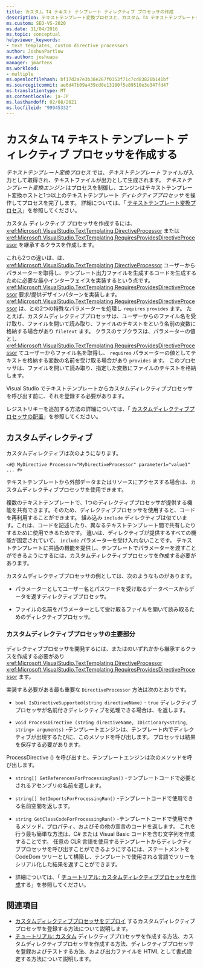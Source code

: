 ```yaml
---
title: カスタム T4 テキスト テンプレート ディレクティブ プロセッサの作成
description: テキストテンプレート変換プロセスと、カスタム T4 テキストテンプレートディレクティブプロセッサを作成する方法について説明します。
ms.custom: SEO-VS-2020
ms.date: 11/04/2016
ms.topic: conceptual
helpviewer_keywords:
- text templates, custom directive processors
author: JoshuaPartlow
ms.author: joshuapa
manager: jmartens
ms.workload:
- multiple
ms.openlocfilehash: bf17d2a7e3b38e267f0353f71c7cd83826b141bf
ms.sourcegitcommit: ae6d47b09a439cd0e13180f5e89510e3e347fd47
ms.translationtype: MT
ms.contentlocale: ja-JP
ms.lasthandoff: 02/08/2021
ms.locfileid: "99945332"
---
```

# <a name="create-custom-t4-text-template-directive-processors"></a>カスタム T4 テキスト テンプレート ディレクティブ プロセッサを作成する

*テキストテンプレート変換プロセス* では、*テキストテンプレート* ファイルが入力として取得され、テキストファイルが出力として生成されます。 *テキストテンプレート変換エンジン* はプロセスを制御し、エンジンはテキストテンプレート変換ホストと1つ以上のテキストテンプレート *ディレクティブプロセッサ* を操作してプロセスを完了します。 詳細については、「 [テキストテンプレート変換プロセス](../modeling/the-text-template-transformation-process.md)」を参照してください。

カスタム ディレクティブ プロセッサを作成するには、<xref:Microsoft.VisualStudio.TextTemplating.DirectiveProcessor> または <xref:Microsoft.VisualStudio.TextTemplating.RequiresProvidesDirectiveProcessor> を継承するクラスを作成します。

これら2つの違いは、は、 <xref:Microsoft.VisualStudio.TextTemplating.DirectiveProcessor> ユーザーからパラメーターを取得し、テンプレート出力ファイルを生成するコードを生成するために必要な最小インターフェイスを実装するという点です。 <xref:Microsoft.VisualStudio.TextTemplating.RequiresProvidesDirectiveProcessor> 要求/提供デザインパターンを実装します。 <xref:Microsoft.VisualStudio.TextTemplating.RequiresProvidesDirectiveProcessor> は、との2つの特殊なパラメーターを処理し `requires` `provides` ます。  たとえば、カスタムディレクティブプロセッサは、ユーザーからのファイル名を受け取り、ファイルを開いて読み取り、ファイルのテキストをという名前の変数に格納する場合があり `fileText` ます。 クラスのサブクラスは、パラメーターの値とし <xref:Microsoft.VisualStudio.TextTemplating.RequiresProvidesDirectiveProcessor> てユーザーからファイル名を取得し、 `requires` パラメーターの値としてテキストを格納する変数の名前を受け取る場合があり `provides` ます。 このプロセッサは、ファイルを開いて読み取り、指定した変数にファイルのテキストを格納します。

Visual Studio でテキストテンプレートからカスタムディレクティブプロセッサを呼び出す前に、それを登録する必要があります。

レジストリキーを追加する方法の詳細については、「 [カスタムディレクティブプロセッサの配置](../modeling/deploying-a-custom-directive-processor.md)」を参照してください。

## <a name="custom-directives"></a>カスタムディレクティブ

カスタムディレクティブは次のようになります。

`<#@ MyDirective Processor="MyDirectiveProcessor" parameter1="value1" ... #>`

テキストテンプレートから外部データまたはリソースにアクセスする場合は、カスタムディレクティブプロセッサを使用できます。

複数のテキストテンプレートで、1つのディレクティブプロセッサが提供する機能を共有できます。そのため、ディレクティブプロセッサを使用すると、コードを再利用することができます。 組み込み `include` ディレクティブは似ています。これは、コードを記述したり、異なるテキストテンプレート間で共有したりするために使用できるためです。 違いは、ディレクティブが提供するすべての機能が固定されていて、 `include` パラメーターを受け入れないことです。 テキストテンプレートに共通の機能を提供し、テンプレートでパラメーターを渡すことができるようにするには、カスタムディレクティブプロセッサを作成する必要があります。

カスタムディレクティブプロセッサの例としては、次のようなものがあります。

- パラメーターとしてユーザー名とパスワードを受け取るデータベースからデータを返すディレクティブプロセッサ。

- ファイルの名前をパラメーターとして受け取るファイルを開いて読み取るためのディレクティブプロセッサ。

### <a name="principal-parts-of-a-custom-directive-processor"></a>カスタムディレクティブプロセッサの主要部分

ディレクティブプロセッサを開発するには、またはのいずれかから継承するクラスを作成する必要があり <xref:Microsoft.VisualStudio.TextTemplating.DirectiveProcessor> <xref:Microsoft.VisualStudio.TextTemplating.RequiresProvidesDirectiveProcessor> ます。

実装する必要がある最も重要な `DirectiveProcessor` 方法は次のとおりです。

- `bool IsDirectiveSupported(string directiveName)` - `true` ディレクティブプロセッサが名前付きディレクティブを処理できる場合は、を返します。

- `void ProcessDirective (string directiveName, IDictionary<string, string> arguments)` -テンプレートエンジンは、テンプレート内でディレクティブが出現するたびに、このメソッドを呼び出します。 プロセッサは結果を保存する必要があります。

ProcessDirective () を呼び出すと、テンプレートエンジンは次のメソッドを呼び出します。

- `string[] GetReferencesForProcessingRun()` -テンプレートコードで必要とされるアセンブリの名前を返します。

- `string[] GetImportsForProcessingRun()` -テンプレートコードで使用できる名前空間を返します。

- `string GetClassCodeForProcessingRun()` -テンプレートコードで使用できるメソッド、プロパティ、およびその他の宣言のコードを返します。 これを行う最も簡単な方法は、C# または Visual Basic コードを含む文字列を作成することです。 任意の CLR 言語を使用するテンプレートからディレクティブプロセッサを呼び出すことができるようにするには、ステートメントを CodeDom ツリーとして構築し、テンプレートで使用される言語でツリーをシリアル化した結果を返すことができます。

- 詳細については、「 [チュートリアル: カスタムディレクティブプロセッサを作成](../modeling/walkthrough-creating-a-custom-directive-processor.md)する」を参照してください。

## <a name="see-also"></a>関連項目

- [カスタムディレクティブプロセッサをデプロイ](../modeling/deploying-a-custom-directive-processor.md) するカスタムディレクティブプロセッサを登録する方法について説明します。
- [チュートリアル: カスタム](../modeling/walkthrough-creating-a-custom-directive-processor.md) ディレクティブプロセッサを作成する方法、カスタムディレクティブプロセッサを作成する方法、ディレクティブプロセッサを登録およびテストする方法、および出力ファイルを HTML として書式設定する方法について説明します。
